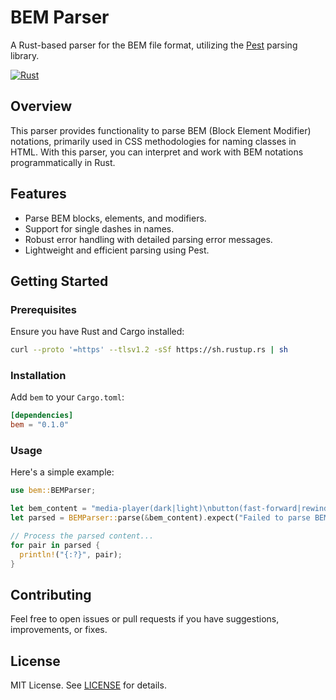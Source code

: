 # BEM Parser

A Rust-based parser for the BEM file format, utilizing the [Pest](https://github.com/pest-parser/pest) parsing library.

[![Rust](https://github.com/vortex-design/bem/actions/workflows/rust.yml/badge.svg)](https://github.com/vortex-design/bem/actions/workflows/rust.yml)

## Overview

This parser provides functionality to parse BEM (Block Element Modifier) notations, primarily used in CSS methodologies for naming classes in HTML. With this parser, you can interpret and work with BEM notations programmatically in Rust.

## Features

- Parse BEM blocks, elements, and modifiers.
- Support for single dashes in names.
- Robust error handling with detailed parsing error messages.
- Lightweight and efficient parsing using Pest.

## Getting Started

### Prerequisites

Ensure you have Rust and Cargo installed:

```bash
curl --proto '=https' --tlsv1.2 -sSf https://sh.rustup.rs | sh
```

### Installation

Add `bem` to your `Cargo.toml`:

```toml
[dependencies]
bem = "0.1.0"
```

### Usage

Here's a simple example:

```rust
use bem::BEMParser;

let bem_content = "media-player(dark|light)\nbutton(fast-forward|rewind)\ntimeline";
let parsed = BEMParser::parse(&bem_content).expect("Failed to parse BEM content");

// Process the parsed content...
for pair in parsed {
  println!("{:?}", pair);
}
```

## Contributing

Feel free to open issues or pull requests if you have suggestions, improvements, or fixes.

## License

MIT License. See [LICENSE](LICENSE) for details.
